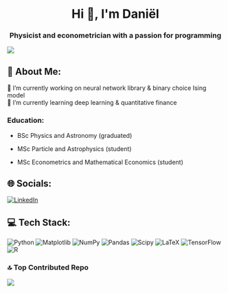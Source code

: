 <h1 align="center">Hi 👋, I'm Daniël</h1>
<h3 align="center">Physicist and econometrician with a passion for programming</h3>

[![](https://visitcount.itsvg.in/api?id=danielmikkers&icon=0&color=3)](https://visitcount.itsvg.in)

## 💫 About Me:
🔭 I’m currently working on neural network library & binary choice Ising model<br>🌱 I’m currently learning deep learning & quantitative finance

### Education:

- BSc Physics and Astronomy (graduated)

- MSc Particle and Astrophysics (student)

- MSc Econometrics and Mathematical Economics (student)

<!--
- MSc Quantitative Finance and Actuarial Sciences (student)
-->


## 🌐 Socials:
[![LinkedIn](https://img.shields.io/badge/LinkedIn-%230077B5.svg?logo=linkedin&logoColor=white)](https://linkedin.com/in/daniel-mikkers) 
<!--
[![YouTube](https://img.shields.io/badge/YouTube-%23FF0000.svg?logo=YouTube&logoColor=white)](https://youtube.com/@danielmikkers) 
-->

## 💻 Tech Stack:
![Python](https://img.shields.io/badge/python-3670A0?style=for-the-badge&logo=python&logoColor=ffdd54) 
![Matplotlib](https://img.shields.io/badge/Matplotlib-%23ffffff.svg?style=for-the-badge&logo=Matplotlib&logoColor=black) 
![NumPy](https://img.shields.io/badge/numpy-%23013243.svg?style=for-the-badge&logo=numpy&logoColor=white) 
![Pandas](https://img.shields.io/badge/pandas-%23150458.svg?style=for-the-badge&logo=pandas&logoColor=white) 
![Scipy](https://img.shields.io/badge/SciPy-%230C55A5.svg?style=for-the-badge&logo=scipy&logoColor=%white) 
![LaTeX](https://img.shields.io/badge/latex-%23008080.svg?style=for-the-badge&logo=latex&logoColor=white) 
![TensorFlow](https://img.shields.io/badge/TensorFlow-%23FF6F00.svg?style=for-the-badge&logo=TensorFlow&logoColor=white)
![R](https://img.shields.io/badge/r-%23276DC3.svg?style=for-the-badge&logo=r&logoColor=white) 

<!--
![GitHub](https://img.shields.io/badge/github-%23121011.svg?style=for-the-badge&logo=github&logoColor=white) 
![Keras](https://img.shields.io/badge/Keras-%23D00000.svg?style=for-the-badge&logo=Keras&logoColor=white) 
![C++](https://img.shields.io/badge/c++-%2300599C.svg?style=for-the-badge&logo=c%2B%2B&logoColor=white) 
![scikit-learn](https://img.shields.io/badge/scikit--learn-%23F7931E.svg?style=for-the-badge&logo=scikit-learn&logoColor=white) 
![PyTorch](https://img.shields.io/badge/PyTorch-%23EE4C2C.svg?style=for-the-badge&logo=PyTorch&logoColor=white) 
![MariaDB](https://img.shields.io/badge/MariaDB-003545?style=for-the-badge&logo=mariadb&logoColor=white) 
![SQLite](https://img.shields.io/badge/sqlite-%2307405e.svg?style=for-the-badge&logo=sqlite&logoColor=white) 
![OpenCV](https://img.shields.io/badge/opencv-%23white.svg?style=for-the-badge&logo=opencv&logoColor=white) 
![OpenGL](https://img.shields.io/badge/OpenGL-%23FFFFFF.svg?style=for-the-badge&logo=opengl) 
![Qt](https://img.shields.io/badge/Qt-%23217346.svg?style=for-the-badge&logo=Qt&logoColor=white)
-->

<!--
# 📊 GitHub Stats:
![](https://github-readme-stats.vercel.app/api?username=danielmikkers&theme=gotham&hide_border=false&include_all_commits=false&count_private=false)<br/>
![](https://github-readme-streak-stats.herokuapp.com/?user=danielmikkers&theme=gotham&hide_border=false)<br/>
![](https://github-readme-stats.vercel.app/api/top-langs/?username=danielmikkers&theme=gotham&hide_border=false&include_all_commits=false&count_private=false&layout=compact)
-->

### 🔝 Top Contributed Repo
![](https://github-contributor-stats.vercel.app/api?username=danielmikkers&limit=5&theme=dark&combine_all_yearly_contributions=true)
